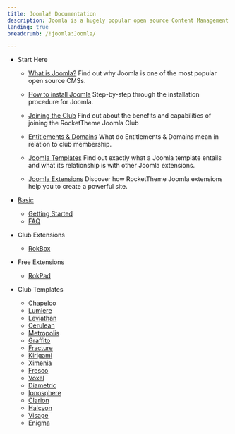 ```yaml
---
title: Joomla! Documentation
description: Joomla is a hugely popular open source Content Management System (CMS) and the platform this site is built upon. This section enables you to find out more about Joomla and how to use it with RocketTheme templates and extensions.
landing: true
breadcrumb: /!joomla:Joomla/

---
```


* Start Here

	- [What is Joomla?](start/)
	  Find out why Joomla is one of the most popular open source CMSs.

	- [How to install Joomla](start/install.md)
	  Step-by-step through the installation procedure for Joomla.

	- [Joining the Club](start/join_the_club.md)
	  Find out about the benefits and capabilities of joining the RocketTheme Joomla Club

	- [Entitlements & Domains](start/entitlements_domains.md)
	  What do Entitlements & Domains mean in relation to club membership.

	- [Joomla Templates](start/templates.md)
	  Find out exactly what a Joomla template entails and what its relationship is with other Joomla extensions.

	- [Joomla Extensions](start/extensions.md)
	  Discover how RocketTheme Joomla extensions help you to create a powerful site.

<!-- -->

* [Basic](basic/)

	- [Getting Started](basic/)
	- [FAQ](basic/faq.md)

<!-- -->

* Club Extensions

	- [RokBox](extensions/rokbox/)

<!-- -->

* Free Extensions

	- [RokPad](extensions/rokpad/)

<!-- -->

* Club Templates

	- [Chapelco](templates/chapelco)
	- [Lumiere](templates/lumiere)
	- [Leviathan](templates/leviathan)
	- [Cerulean](templates/cerulean)
	- [Metropolis](templates/metropolis)
	- [Graffito](templates/graffito)
	- [Fracture](templates/fracture)
	- [Kirigami](templates/kirigami)
	- [Ximenia](templates/ximenia)
	- [Fresco](templates/fresco)
	- [Voxel](templates/voxel)
	- [Diametric](templates/diametric)
	- [Ionosphere](templates/ionosphere)
	- [Clarion](templates/clarion)
	- [Halcyon](templates/halcyon)
	- [Visage](templates/visage)
	- [Enigma](templates/enigma)
